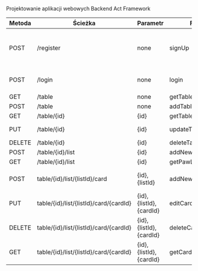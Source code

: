 Projektowanie aplikacji webowych Backend
Act Framework

| Metoda | Ścieżka                                | Parametr                 | Funkcja              | Body                                                                        | Odpowiedź                                                                                                                                                   |
|--------|----------------------------------------|--------------------------|----------------------|-----------------------------------------------------------------------------|-------------------------------------------------------------------------------------------------------------------------------------------------------------|
| POST   | /register                              | none                     | signUp               | {"email" : "qwe", "lastName": "qwe", "firstName": "qwe", "password": "qwe"} |     {"httpCode":201,"message":"Account created"}                                                                                                            |
| POST   | /login                                 | none                     | login                | {"email" : "qwe", "password" : "qwe"}                                       |     {"httpCode":200,"message":"Logged"}                                                                                                                     |
| GET    | /table                                 | none                     | getTableList         | none                                                                        |     [{"id":1,"name":"tablica","pawLists":[]}]                                                                                                               |
| POST   | /table                                 | none                     | addTable             | {"name" : "tablica"}                                                        |     [{"id":1,"name":"tablica","pawLists":[]}]                                                                                                               |
| GET    | /table/{id}                            | {id}                     | getTableDetails      | none                                                                        |     [{"id":1,"name":"tablica","pawLists":[]}]                                                                                                               |
| PUT    | /table/{id}                            | {id}                     | updateTableName      | {"id": "1", "name" : "tablica"}                                             |     [{"id":1,"name":"tablica","pawLists":[]}]                                                                                                               |
| DELETE | /table/{id}                            | {id}                     | deleteTableById      | none                                                                        |     none                                                                                                                                                    | 
| POST   | /table/{id}/list                       | {id}                     | addNewList           | {"name" : "list"}                                                           |     {"id":3,"name":"tablica","pawLists":[{"id":5,"name":"list"}]}                                                                                           |
| GET    | /table/{id}/list                       | {id}                     | getPawListListOnTable| none                                                                        |     [{"id":5,"name":"list"}]                                                                                                                                |
| POST   | table/{id}/list/{listId}/card          | {id}, {listId}           | addNewCard           | {"name" : "lista","description" : "opis"}                                   | {"name":"qwe table 2","owner":"asd","pawLists":[{"listId":3,"name":"lista","pawCardList":[{"cardId":5,"description":"opis","name":"lista"}]}],"tableId":2}  |
| PUT    | table/{id}/list/{listId}/card/{cardId} | {id}, {listId},{cardId}  | editCard             | {"name" : "lista","description" : "opis"}                                   | {"name":"qwe table 2","owner":"asd","pawLists":[{"listId":3,"name":"lista","pawCardList":[{"cardId":5,"description":"opis","name":"lista"}]}],"tableId":2}  |
| DELETE | table/{id}/list/{listId}/card/{cardId} | {id}, {listId},{cardId}  | deleteCard           | none                                                                        |     none                                                                                                                                                    |
| GET    | table/{id}/list/{listId}/card/{cardId} | {id}, {listId},{cardId}  | getCardDetails       | none                                                                        |     {"cardId":5,"description":"opis","name":"lista"}                                                                                                        |
